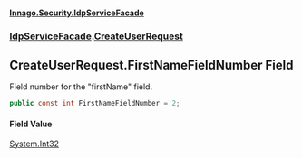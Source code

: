 #### [Innago\.Security\.IdpServiceFacade](../../index.md 'index')
### [IdpServiceFacade](../index.md 'IdpServiceFacade').[CreateUserRequest](index.md 'IdpServiceFacade\.CreateUserRequest')

## CreateUserRequest\.FirstNameFieldNumber Field

Field number for the "firstName" field\.

```csharp
public const int FirstNameFieldNumber = 2;
```

#### Field Value
[System\.Int32](https://learn.microsoft.com/en-us/dotnet/api/system.int32 'System\.Int32')